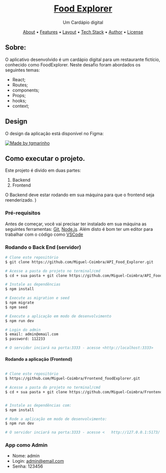<h1 align="center">
    <a href="#"> Food Explorer </a>
</h1>

<p align="center"> Um Cardápio digital</p>

<p align="center">
 <a href="#-about">About</a> •
 <a href="#-Features">Features</a> •
 <a href="#-layout">Layout</a> • 
 <a href="#-tech-stack">Tech Stack</a> • 
 <a href="#-author">Author</a> • 
 <a href="#-license">License</a>

</p>

## Sobre:

O aplicativo desenvolvido é um cardápio digital para um restaurante fictício, conhecido como FoodExplorer.
Neste desafio foram abordados os seguintes temas:

- React;
- Routes;
- components;
- Props;
- hooks;
- context;


## Design

O design da aplicação está disponível no Figma:

<a href="https://www.figma.com/file/GkqG5AUJe3ppcUEHfvOX6z/food-explorer?node-id=0%3A1">
  <img alt="Made by tgmarinho" src="https://img.shields.io/badge/Acessar%20Layout%20-Figma-%2304D361">
</a>



## Como executar o projeto.

Este projeto é divido em duas partes:
1. Backend
2. Frontend 

O Backend deve estar rodando em sua máquina para que o frontend seja reenderizado.
)

### Pré-requisitos

Antes de começar, você vai precisar ter instalado em sua máquina as seguintes ferramentas:
[Git](https://git-scm.com), [Node.js](https://nodejs.org/en/). 
Além disto é bom ter um editor para trabalhar com o código como [VSCode](https://code.visualstudio.com/)

### Rodando o Back End (servidor)

```bash
# Clone este repositório
$ git clone https://github.com/Miguel-Coimbra/API_Food_Explorer.git

# Acesse a pasta do projeto no terminal/cmd
$ cd + sua pasta + git clone https://github.com/Miguel-Coimbra/API_Food_Explorer.git

# Instale as dependências
$ npm install

# Execute as migration e seed
$ npm migrate
$ npm seed

# Execute a aplicação em modo de desenvolvimento
$ npm run dev

# Login do admin
$ email: admin@email.com
$ password: 112233

# O servidor inciará na porta:3333 - acesse <http://localhost:3333>
```


#### Rodando a aplicação (Frontend)

```bash

# Clone este repositório
$ https://github.com/Miguel-Coimbra/Frontend_foodExplorer.git

# Acesse a pasta do projeto no terminal/cmd
$ cd + sua pasta + git clone https://github.com/Miguel-Coimbra/Frontend_foodExplorer.git


# Instale as dependências com:
$ npm install

# Rode a aplicação em modo de desenvolvimento:
$ npm run dev

# O servidor inciará na porta:3333 - acesse <   http://127.0.0.1:5173/ >
```

### App como Admin
- Nome: admin
- Login: admin@email.com
- Senha: 123456
